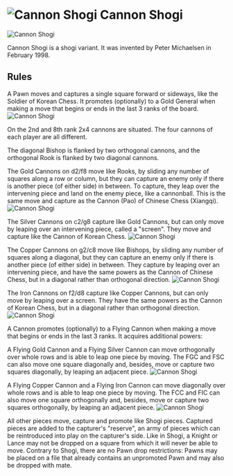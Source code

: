 # ![Cannon Shogi](https://github.com/gbtami/pychess-variants/blob/master/static/icons/CannonShogi.svg) Cannon Shogi

![Cannon Shogi](https://github.com/gbtami/pychess-variants/blob/master/static/images/CannonShogiGuide/Board.png)

Cannon Shogi is a shogi variant. It was invented by Peter Michaelsen in February 1998.

## Rules

A Pawn moves and captures a single square forward or sideways, like the Soldier of Korean Chess. It promotes (optionally) to a Gold General when making a move that begins or ends in the last 3 ranks of the board.
![Cannon Shogi](https://github.com/gbtami/pychess-variants/blob/master/static/images/CannonShogiGuide/Soldier.png)

On the 2nd and 8th rank 2x4 cannons are situated. The four cannons of each player are all different.

The diagonal Bishop is flanked by two orthogonal cannons, and the orthogonal Rook is flanked by two diagonal cannons.

The Gold Cannons on d2/f8 move like Rooks, by sliding any number of squares along a row or column, but they can capture an enemy only if there is another piece (of either side) in between. To capture, they leap over the intervening piece and land on the enemy piece, like a cannonball. This is the same move and capture as the Cannon (Pao) of Chinese Chess (Xiangqi).
![Cannon Shogi](https://github.com/gbtami/pychess-variants/blob/master/static/images/CannonShogiGuide/GoldCannon.png)

The Silver Cannons on c2/g8 capture like Gold Cannons, but can only move by leaping over an intervening piece, called a "screen". They move and capture like the Cannon of Korean Chess.
![Cannon Shogi](https://github.com/gbtami/pychess-variants/blob/master/static/images/CannonShogiGuide/SilverCannon.png)

The Copper Cannons on g2/c8 move like Bishops, by sliding any number of squares along a diagonal, but they can capture an enemy only if there is another piece (of either side) in between. They capture by leaping over an intervening piece, and have the same powers as the Cannon of Chinese Chess, but in a diagonal rather than orthogonal direction.
![Cannon Shogi](https://github.com/gbtami/pychess-variants/blob/master/static/images/CannonShogiGuide/CopperCannon.png)

The Iron Cannons on f2/d8 capture like Copper Cannons, but can only move by leaping over a screen. They have the same powers as the Cannon of Korean Chess, but in a diagonal rather than orthogonal direction.
![Cannon Shogi](https://github.com/gbtami/pychess-variants/blob/master/static/images/CannonShogiGuide/IronCannon.png)

A Cannon promotes (optionally) to a Flying Cannon when making a move that begins or ends in the last 3 ranks. It acquires additional powers:

A Flying Gold Cannon and a Flying Silver Cannon can move orthogonally over whole rows and is able to leap one piece by moving. The FGC and FSC can also move one square diagonally and, besides, move or capture two squares diagonally, by leaping an adjacent piece.
![Cannon Shogi](https://github.com/gbtami/pychess-variants/blob/master/static/images/CannonShogiGuide/FlyingSilverFlyingGold.png)

A Flying Copper Cannon and a Flying Iron Cannon can move diagonally over whole rows and is able to leap one piece by moving. The FCC and FIC can also move one square orthogonally and, besides, move or capture two squares orthogonally, by leaping an adjacent piece.
![Cannon Shogi](https://github.com/gbtami/pychess-variants/blob/master/static/images/CannonShogiGuide/FlyingIronFlyingCopper.png)

All other pieces move, capture and promote like Shogi pieces. Captured pieces are added to the capturer's "reserve", an army of pieces which can be reintroduced into play on the capturer's side. Like in Shogi, a Knight or Lance may not be dropped on a square from which it will never be able to move. Contrary to Shogi, there are no Pawn drop restrictions: Pawns may be placed on a file that already contains an unpromoted Pawn and may also be dropped with mate.


